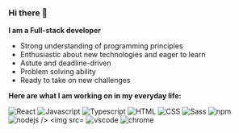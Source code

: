 ### Hi there 👋

<p><b>I am a Full-stack developer</b></p>
<ul>
  <li>Strong understanding of programming principles</li> 
  <li>Enthusiastic about new technologies and eager to learn</li> 
  <li>Astute and deadline-driven</li> 
  <li>Problem solving ability</li> 
  <li>Ready to take on new challenges</li> 
</ul>
<p><b>Here are what I am working on in my everyday life:</b></p>
<p> 
  <img src="https://icongr.am/devicon/react-original.svg?colored=true" alt="React"  />
    <img src="https://icongr.am/devicon/javascript-original.svg?colored=true" alt="Javascript"  />
    <img src="https://icongr.am/devicon/typescript-original.svg?colored=true" alt="Typescript"  />
  <img src="https://icongr.am/devicon/html5-original.svg?colored=true" alt="HTML"  />
  <img src="https://icongr.am/devicon/css3-original.svg?colored=true" alt="CSS"  />
    <img src="https://icongr.am/devicon/sass-original.svg?colored=true" alt="Sass"  />
    <img src="https://icongr.am/devicon/npm-original-wordmark.svg?colored=true" alt="npm"  />
     <img src="https://icongr.am/devicon/nodejs-original.svg?colored=true" alt="nodejs  />
    <img src="https://icongr.am/devicon/git-original.svg?colored=true" alt="git"  />
  <img src="https://icongr.am/devicon/visualstudio-plain.svg?colored=true" alt="vscode"  />
  <img src="https://icongr.am/devicon/chrome-original.svg?colored=true" alt="chrome"  />
</p>

<!--
**hossein-ghadirzadeh/hossein-ghadirzadeh** is a ✨ _special_ ✨ repository because its `README.md` (this file) appears on your GitHub profile.

Here are some ideas to get you started:

- 🔭 I’m currently working on ...
- 🌱 I’m currently learning ...
- 👯 I’m looking to collaborate on ...
- 🤔 I’m looking for help with ...
- 💬 Ask me about ...
- 📫 How to reach me: ...
- 😄 Pronouns: ...
- ⚡ Fun fact: ...
-->
